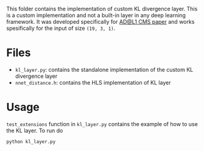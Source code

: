 This folder contains the implementation of custom KL divergence layer.
This is a custom implementation and not a built-in layer in any deep learning framework.
It was developed specifically for [AD@L1 CMS paper](https://www.nature.com/articles/s42256-022-00441-3) and works spesifically for the input of size `(19, 3, 1)`.

# Files

* `kl_layer.py`: contains the standalone implementation of the custom KL divergence layer
* `nnet_distance.h`: contains the HLS implementation of KL layer


# Usage

`test_extensions` function in `kl_layer.py` contains the example of how to use the KL layer.
To run do

```
python kl_layer.py
```
